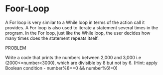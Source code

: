 # Foor-Loop

A For loop is very similar to a While loop in terms of the action call it provides. A For loop is also used to iterate a statement several times in the program.  In the For loop, just like the While loop, the user decides how many times does the statement repeats itself.

PROBLEM 

Write a code that prints the numbers between 2,000 and 3,000 i.e (2000<=number<3000), which are divisible by 8 but not by 6. (Hint: apply Boolean condition - number%8==0 && number%6!=0)
